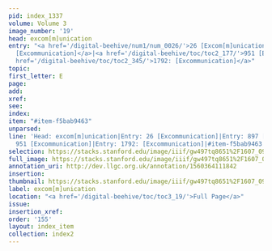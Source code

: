 ```yaml
---
pid: index_1337
volume: Volume 3
image_number: '19'
head: excom[m]unication
entry: "<a href='/digital-beehive/num1/num_0026/'>26 [Excom[m]unication]</a>|<a href='/digital-beehive/toc/toc2_167/'>897
  [Excommunication]</a>|<a href='/digital-beehive/toc/toc2_177/'>951 [Excommunication]</a>|<a
  href='/digital-beehive/toc/toc2_345/'>1792: [Excommunication]</a>"
topic: 
first_letter: E
page: 
add: 
xref: 
see: 
index: 
item: "#item-f5bab9463"
unparsed: 
line: 'Head: excom[m]unication|Entry: 26 [Excommunication]|Entry: 897 [Excommunication]|Entry:
  951 [Excommunication]|Entry: 1792: [Excommunication]|#item-f5bab9463'
selection: https://stacks.stanford.edu/image/iiif/gw497tq8651%2F1607_0962/837,3352,696,177/full/0/default.jpg
full_image: https://stacks.stanford.edu/image/iiif/gw497tq8651%2F1607_0962/full/full/0/default.jpg
annotation_uri: http://dev.llgc.org.uk/annotation/1560364111842
insertion: 
thumbnail: https://stacks.stanford.edu/image/iiif/gw497tq8651%2F1607_0962/837,3352,696,177/150,/0/default.jpg
label: excom[m]unication
location: "<a href='/digital-beehive/toc/toc3_19/'>Full Page</a>"
issue: 
insertion_xref: 
order: '155'
layout: index_item
collection: index2
---
```

